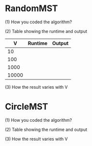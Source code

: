 # RandomMST

(1) How you coded the algorithm?

(2) Table showing the runtime and output

V    | Runtime | Output
-----|---------|---------
10||
100||
1000||
10000||

(3) How the result varies with V



# CircleMST

(1) How you coded the algorithm?

(2) Table showing the runtime and output

(3) How the result varies with V

